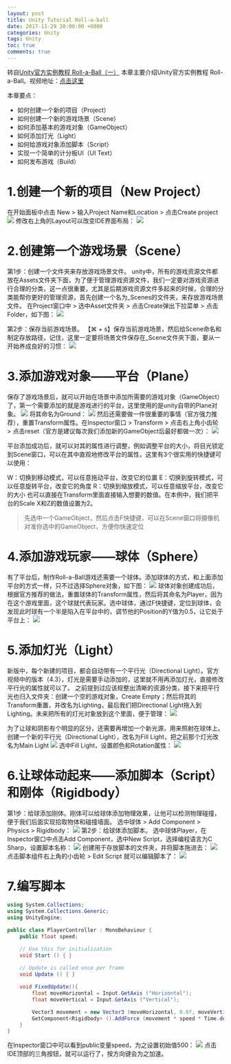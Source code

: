 ```yaml
---
layout: post
title: Unity Tutorial Roll-a-ball 
date: 2017-11-29 20:00:00 +0800
categories: Unity
tags: Unity
toc: true
comments: true
---
```

转自[Unity官方实例教程 Roll-a-Ball（一）](http://www.jianshu.com/p/6e4b0435e30e)
本章主要介绍Unity官方实例教程 Roll-a-Ball。视频地址：[点击这里](https://unity3d.com/cn/learn/tutorials/projects/roll-ball-tutorial/introduction-roll-ball?playlist=17141)

本章要点：
- 如何创建一个新的项目（Project）
- 如何创建一个新的游戏场景（Scene）
- 如何添加基本的游戏对象（GameObject）
- 如何添加灯光（Light）
- 如何给游戏对象添加脚本（Script）
- 实现一个简单的计分板UI（UI Text）
- 如何发布游戏（Build）
<!-- more -->

# 1.创建一个新的项目（New Project）
在开始面板中点击 New > 输入Project Name和Location > 点击Create project
![](1129UnityTutorial01/img01.png)
修改右上角的Layout可以改变IDE界面布局：
![](1129UnityTutorial01/img02.png)

# 2.创建第一个游戏场景（Scene）
第1步：创建一个文件夹来存放游戏场景文件。
unity中，所有的游戏资源文件都放在Assets文件夹下面，为了便于管理游戏资源文件，我们一定要对游戏资源进行合理的分类，这一点很重要，尤其是后期游戏资源文件多起来的时候，合理的分类能帮你更好的管理资源，首先创建一个名为_Scenes的文件夹，来存放游戏场景文件。
在Project窗口中 > 选中Asset文件夹 > 点击Create弹出下拉菜单 > 点击Folder，如下图：
![](1129UnityTutorial01/img03.png)

第2步：保存当前游戏场景。
【⌘ + s】保存当前游戏场景，然后给Scene命名和制定存放路径，记住，这里一定要将场景文件保存在_Scene文件夹下面，要从一开始养成良好的习惯：
![](1129UnityTutorial01/img04.png)

# 3.添加游戏对象——平台（Plane）
保存了游戏场景后，就可以开始在场景中添加所需要的游戏对象（GameObject）了，第一个需要添加的就是游戏进行的平台，这里使用的是unity自带的Plane对象。
![](1129UnityTutorial01/img05.png)
将其命名为Ground：
![](1129UnityTutorial01/img06.png)
然后还需要做一件很重要的事情（官方强力推荐），重置Transform属性。在Inspector窗口 > Transform > 点击右上角小齿轮 > 点击reset（官方是建议每次我们添加新的GameObject后最好都做一次）：
![](1129UnityTutorial01/img07.png)

平台添加成功后，就可以对其的属性进行调整，例如调整平台的大小，将目光锁定到Scene窗口，可以在其中直观地修改平台的属性，这里有3个很实用的快捷键可以使用：

W：切换到移动模式，可以任意拖动平台，改变它的位置
E：切换到旋转模式，可以任意旋转平台，改变它的角度
R：切换到缩放模式，可以任意缩放平台，改变它的大小
也可以直接在Transform里面直接输入想要的数值。在本例中，我们把平台的Scale X和Z的数值设置为2。

> 先选中一个GameObject，然后点击F快捷键，可以在Scene窗口将摄像机对准你选中的GameObject，方便你快速定位

# 4.添加游戏玩家——球体（Sphere）
有了平台后，制作Roll-a-Ball游戏还需要一个球体。添加球体的方式，和上面添加平台的方式一样，只不过选择Sphere对象，如下图：
![](1129UnityTutorial01/img08.png)
球体对象创建成功后，根据官方推荐的做法，重置球体的Transform属性，然后将其命名为Player，因为在这个游戏里面，这个球就代表玩家。选中球体，通过F快捷键，定位到球体，会发现此时球有一个半是陷入在平台中的，调节他的Position的Y值为0.5，让它处于平台上：
![](1129UnityTutorial01/img09.png)

# 5.添加灯光（Light）
新版中，每个新建的项目，都会自动带有一个平行光（Directional Light）。官方视频中的版本（4.3），灯光是需要手动添加的，这里就不用再添加灯光，直接修改平行光的属性就可以了。
之前提到过应该规整出清晰的资源分类，接下来把平行光也归入文件夹：创建一个空的游戏对象，Create Empty；然后将其的Transform重置，并改名为Lighting，最后我们把Directional Light拖入到Lighting。未来把所有的灯光对象放到这个里面，便于管理：
![](1129UnityTutorial01/img10.png)

为了让球和阴影有个明显的区分，还需要再增加一个新光源，用来照射在球体上。创建一个新的平行光（Directional Light），改名为Fill Light，把之前那个灯光改名为Main Light
![](1129UnityTutorial01/img11.png)
选中Fill Light，设置颜色和Rotation属性：
![](1129UnityTutorial01/img12.png)

# 6.让球体动起来——添加脚本（Script）和刚体（Rigidbody）
第1步：给球添加刚体。刚体可以给球体添加物理效果，让他可以检测物理碰撞，便于我们后面实现拾取物体和碰撞墙面。
选中球体 > Add Component > Physics > Rigidbody：
![](1129UnityTutorial01/img13.png)
第2步：给球体添加脚本。
选中球体Player，在Inspector窗口中点击Add Component，选中New Script，选择编程语言为C Sharp，设置脚本名称：
![](1129UnityTutorial01/img15.png)
创建用于存放脚本的文件夹，并将脚本拖进去：
![](1129UnityTutorial01/img14.png)
点击脚本组件右上角的小齿轮 > Edit Script 就可以编辑脚本了：
![](1129UnityTutorial01/img16.png)

# 7.编写脚本
``` csharp
using System.Collections;
using System.Collections.Generic;
using UnityEngine;

public class PlayerController : MonoBehaviour {
	public float speed;

	// Use this for initialization
	void Start () { }
	
	// Update is called once per frame
	void Update () { }

	void FixedUpdate(){
		float moveHorizontal = Input.GetAxis ("Horizontal");
		float moveVertical = Input.GetAxis ("Vertical");

		Vector3 movement = new Vector3 (moveHorizontal, 0.0f, moveVertical);
		GetComponent<Rigidbody> ().AddForce (movement * speed * Time.deltaTime);
	}
}
```
在Inspector窗口中可以看到public变量speed，为之设置初始值500：
![](1129UnityTutorial01/img17.png)
点击IDE顶部的三角按钮，就可以运行了，按方向键会为之加速。